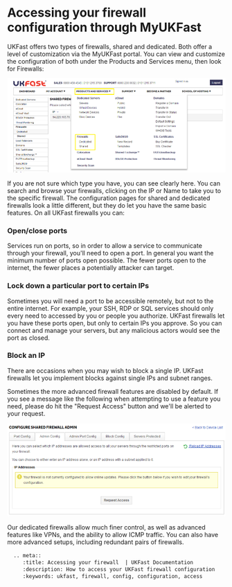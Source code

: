 # Accessing your firewall configuration through MyUKFast

UKFast offers two types of firewalls, shared and dedicated. Both offer a level of customization via the MyUKFast portal. You can view and customize the configuration of both under the Products and Services menu, then look for Firewalls:

![Firewall location](files\firewalls_location.png)

 If you are not sure which type you have, you can see clearly here. You can search and browse your firewalls, clicking on the IP or Name to take you to the specific firewall. The configuration pages for shared and dedicated firewalls look a little different, but they do let you have the same basic features. On all UKFast firewalls you can:

### Open/close ports
Services run on ports, so in order to allow a service to communicate through your firewall, you'll need to open a port. In general you want the minimum number of ports open possible. The fewer ports open to the internet, the fewer places a potentially attacker can target.

### Lock down a particular port to certain IPs
Sometimes you will need a port to be accessible remotely, but not to the entire internet. For example, your SSH, RDP or SQL services should only every need to accessed by you or people you authorize. UKFast firewalls let you have these ports open, but only to certain IPs you approve. So you can connect and manage your servers, but any malicious actors would see the port as closed.

### Block an IP
There are occasions when you may wish to block a single IP. UKFast firewalls let you implement blocks against single IPs and subnet ranges.

Sometimes the more advanced firewall features are disabled by default. If you see a message like the following when attempting to use a feature you need, please do hit the "Request Access" button and we'll be alerted to your request.

![Not configured](files/not_configured.png)

Our dedicated firewalls allow much finer control, as well as advanced features like VPNs, and the ability to allow ICMP traffic. You can also have more advanced setups, including redundant pairs of firewalls.

```eval_rst
  .. meta::
     :title: Accessing your firewall  | UKFast Documentation
     :description: How to access your UKFast firewall configuration
     :keywords: ukfast, firewall, config, configuration, access
```
